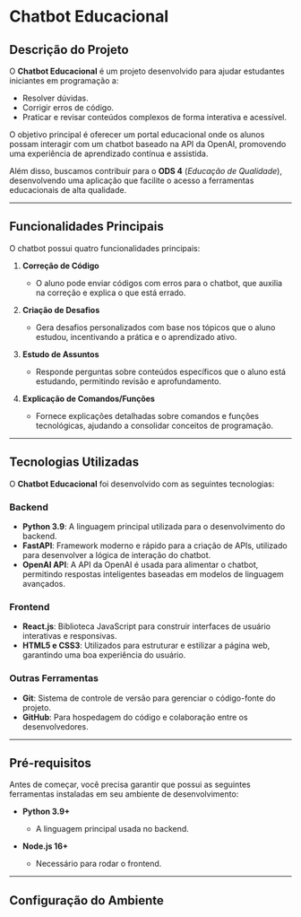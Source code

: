 # **Chatbot Educacional**

## **Descrição do Projeto**  
O **Chatbot Educacional** é um projeto desenvolvido para ajudar estudantes iniciantes em programação a:  
- Resolver dúvidas.  
- Corrigir erros de código.  
- Praticar e revisar conteúdos complexos de forma interativa e acessível.  

O objetivo principal é oferecer um portal educacional onde os alunos possam interagir com um chatbot baseado na API da OpenAI, promovendo uma experiência de aprendizado contínua e assistida.  

Além disso, buscamos contribuir para o **ODS 4** (*Educação de Qualidade*), desenvolvendo uma aplicação que facilite o acesso a ferramentas educacionais de alta qualidade.

---

## **Funcionalidades Principais**  
O chatbot possui quatro funcionalidades principais:  
1. **Correção de Código**  
   - O aluno pode enviar códigos com erros para o chatbot, que auxilia na correção e explica o que está errado.  

2. **Criação de Desafios**  
   - Gera desafios personalizados com base nos tópicos que o aluno estudou, incentivando a prática e o aprendizado ativo.  

3. **Estudo de Assuntos**  
   - Responde perguntas sobre conteúdos específicos que o aluno está estudando, permitindo revisão e aprofundamento.  

4. **Explicação de Comandos/Funções**  
   - Fornece explicações detalhadas sobre comandos e funções tecnológicas, ajudando a consolidar conceitos de programação.

---

## **Tecnologias Utilizadas**  

O **Chatbot Educacional** foi desenvolvido com as seguintes tecnologias:

### **Backend**  
- **Python 3.9**: A linguagem principal utilizada para o desenvolvimento do backend.  
- **FastAPI**: Framework moderno e rápido para a criação de APIs, utilizado para desenvolver a lógica de interação do chatbot.  
- **OpenAI API**: A API da OpenAI é usada para alimentar o chatbot, permitindo respostas inteligentes baseadas em modelos de linguagem avançados.  

### **Frontend**  
- **React.js**: Biblioteca JavaScript para construir interfaces de usuário interativas e responsivas.  
- **HTML5 e CSS3**: Utilizados para estruturar e estilizar a página web, garantindo uma boa experiência do usuário.

### **Outras Ferramentas**  
- **Git**: Sistema de controle de versão para gerenciar o código-fonte do projeto.  
- **GitHub**: Para hospedagem do código e colaboração entre os desenvolvedores.  

---

## **Pré-requisitos**  

Antes de começar, você precisa garantir que possui as seguintes ferramentas instaladas em seu ambiente de desenvolvimento:

- **Python 3.9+**  
  - A linguagem principal usada no backend.

- **Node.js 16+**  
  - Necessário para rodar o frontend.

---

## **Configuração do Ambiente**  

